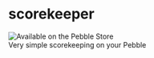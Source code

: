 # scorekeeper
![Available on the Pebble Store](http://pblweb.com/badge/56dcd972042803d6fd00003d/black/small)  
Very simple scorekeeping on your Pebble
